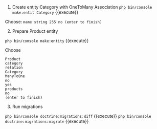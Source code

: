 1. Create entity Category with OneToMany Association
`php bin/console make:entit Category` {{execute}}

Choose: 
`
name
string
255
no
(enter to finish)
`

2. Prepare Product entity

`php bin/console make:entity` {{execute}}

Choose
```
Product
category
relation
Category
ManyToOne
no
yes
products
no
(enter to finish)
```

3. Run migrations

`php bin/console doctrine:migrations:diff` {{execute}}
`php bin/console doctrine:migrations:migrate` {{execute}}